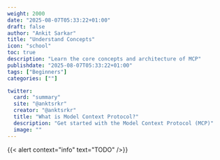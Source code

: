 ```yaml
---
weight: 2000
date: "2025-08-07T05:33:22+01:00"
draft: false
author: "Ankit Sarkar"
title: "Understand Concepts"
icon: "school"
toc: true
description: "Learn the core concepts and architecture of MCP"
publishdate: "2025-08-07T05:33:22+01:00"
tags: ["Beginners"]
categories: [""]

twitter:
  card: "summary"
  site: "@anktsrkr"
  creator: "@anktsrkr"
  title: "What is Model Context Protocol?"
  description: "Get started with the Model Context Protocol (MCP)"
  image: ""
---
```

{{< alert context="info" text="TODO" />}}